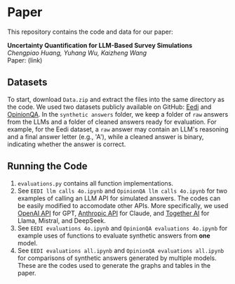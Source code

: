 # Paper
This repository contains the code and data for our paper:

**Uncertainty Quantification for LLM-Based Survey Simulations**\
_Chengpiao Huang, Yuhang Wu, Kaizheng Wang_\
Paper: (link)

## Datasets
To start, download `Data.zip` and extract the files into the same directory as the code. We used two datasets publicly available on GitHub: [Eedi](https://github.com/joyheyueya/psychometric-alignment) and [OpinionQA](https://github.com/tatsu-lab/opinions_qa). In the `synthetic answers` folder, we keep a folder of `raw` answers from the LLMs and a folder of cleaned answers ready for evaluation. For example, for the Eedi dataset, a `raw` answer may contain an LLM's reasoning and a final answer letter (e.g., 'A'), while a cleaned answer is binary, indicating whether the answer is correct.

## Running the Code
1. `evaluations.py` contains all function implementations.
2. See `EEDI llm calls 4o.ipynb` and `OpinionQA llm calls 4o.ipynb` for two examples of calling an LLM API for simulated answers. The codes can be easily modified to accomodate other APIs. More specifically, we used [OpenAI API](https://openai.com/) for GPT, [Anthropic API](https://www.anthropic.com/) for Claude, and [Together AI](https://www.together.ai/) for Llama, Mistral, and DeepSeek.
3. See `EEDI evaluations 4o.ipynb` and `OpinionQA evaluations 4o.ipynb` for example uses of functions to evaluate synthetic answers from **one** model.
4. See `EEDI evaluations all.ipynb` and `OpinionQA evaluations all.ipynb` for comparisons of synthetic answers generated by multiple models. These are the codes used to generate the graphs and tables in the paper.
